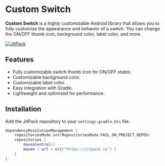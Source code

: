 # Custom Switch

**Custom Switch** is a highly customizable Android library that allows you to fully customize the appearance and behavior of a switch. You can change the ON/OFF thumb icon, background color, label color, and more.

[![JitPack](https://jitpack.io/v/JayeshInfyom/CustomSwitch.svg)](https://jitpack.io/#JayeshInfyom/CustomSwitch)

## Features
- Fully customizable switch thumb icon for ON/OFF states.
- Customizable background color.
- Customizable label color.
- Easy integration with Gradle.
- Lightweight and optimized for performance.

## Installation

Add the JitPack repository to your `settings.gradle.kts` file:

```gradle
dependencyResolutionManagement {
    repositoriesMode.set(RepositoriesMode.FAIL_ON_PROJECT_REPOS)
    repositories {
        mavenCentral()
        maven { url = uri("https://jitpack.io") }
    }
}
